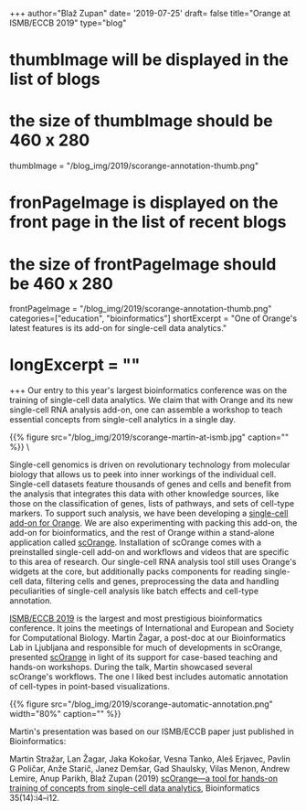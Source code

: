 +++
author="Blaž Zupan"
date= '2019-07-25'
draft= false
title="Orange at ISMB/ECCB 2019"
type="blog"
# thumbImage will be displayed in the list of blogs
# the size of thumbImage should be 460 x 280
thumbImage = "/blog_img/2019/scorange-annotation-thumb.png"
# fronPageImage is displayed on the front page in the list of recent blogs
# the size of frontPageImage should be 460 x 280
frontPageImage = "/blog_img/2019/scorange-annotation-thumb.png"
categories=["education", "bioinformatics"]
shortExcerpt = "One of Orange's latest features is its add-on for single-cell data analytics."
# longExcerpt = ""
+++
Our entry to this year's largest bioinformatics conference was on the training of single-cell data analytics. We claim that with Orange and its new single-cell RNA analysis add-on, one can assemble a workshop to teach essential concepts from single-cell analytics in a single day.

{{% figure src="/blog_img/2019/scorange-martin-at-ismb.jpg" caption="" %}}
\

Single-cell genomics is driven on revolutionary technology from molecular biology that allows us to peek into inner workings of the individual cell. Single-cell datasets feature thousands of genes and cells and benefit from the analysis that integrates this data with other knowledge sources, like those on the classification of genes, lists of pathways, and sets of cell-type markers. To support such analysis, we have been developing a [single-cell add-on for Orange](https://github.com/biolab/orange3-single-cell). We are also experimenting with packing this add-on, the add-on for bioinformatics, and the rest of Orange within a stand-alone application called [scOrange](https://singlecell.biolab.si). Installation of scOrange comes with a preinstalled single-cell add-on and workflows and videos that are specific to this area of research. Our single-cell RNA analysis tool still uses Orange's widgets at the core, but additionally packs components for reading single-cell data, filtering cells and genes, preprocessing the data and handling peculiarities of single-cell analysis like batch effects and cell-type annotation. 

[ISMB/ECCB 2019](https://www.iscb.org/ismbeccb2019) is the largest and most prestigious bioinformatics conference. It joins the meetings of International and European and Society for Computational Biology. Martin Žagar, a post-doc at our Bioinformatics Lab in Ljubljana and responsible for much of developments in scOrange, presented [scOrange](https://singlecell.biolab.si) in light of its support for case-based teaching and hands-on workshops. During the talk, Martin showcased several scOrange's workflows. The one I liked best includes automatic annotation of cell-types in point-based visualizations.

{{% figure src="/blog_img/2019/scorange-automatic-annotation.png" width="80%" caption="" %}}



Martin's presentation was based on our ISMB/ECCB paper just published in Bioinformatics:

Martin Stražar,  Lan Žagar,  Jaka Kokošar,  Vesna Tanko,  Aleš Erjavec,  Pavlin G Poličar, Anže Starič,  Janez Demšar,  Gad Shaulsky,  Vilas Menon,  Andrew Lemire,  Anup Parikh, Blaž Zupan (2019) [scOrange—a tool for hands-on training of concepts from single-cell data analytics](https://academic.oup.com/bioinformatics/article/35/14/i4/5529249), Bioinformatics 35(14):i4–i12.

